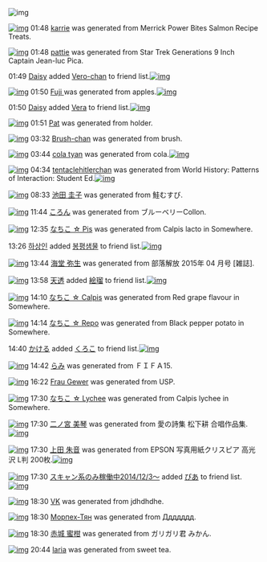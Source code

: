 ![img](http://gdrive-cdn.herokuapp.com/537b65a5bc09f0000721dda7/512px-barcode.png)

[![img](http://www.deviantsart.com/3r2nknk.png)](http://www.barcodekanojo.com/kanojo/3193573/karrie) 01:48 [karrie](http://www.barcodekanojo.com/kanojo/3193573/karrie) was generated from Merrick Power Bites Salmon Recipe Treats.

[![img](http://www.deviantsart.com/2i35378.png)](http://www.barcodekanojo.com/kanojo/3193574/pattie) 01:48 [pattie](http://www.barcodekanojo.com/kanojo/3193574/pattie) was generated from Star Trek Generations 9 Inch Captain Jean-luc Pica.

01:49 [Daisy](http://www.barcodekanojo.com/user/500623/Daisy) added [Vero-chan](http://www.barcodekanojo.com/kanojo/2912961/Vero-chan) to friend list.[![img](http://www.deviantsart.com/j5hdgu.png)](http://www.barcodekanojo.com/kanojo/2912961/Vero-chan)

[![img](http://www.deviantsart.com/1a4ok84.png)](http://www.barcodekanojo.com/kanojo/3193575/Fuji%20) 01:50 [Fuji ](http://www.barcodekanojo.com/kanojo/3193575/Fuji%20) was generated from apples.[![img](http://www.deviantsart.com/35t57pp.jpeg)](http://www.barcodekanojo.com/product_images/barcode/6019403/1426783758/50x50xapples.jpg,qw=88,ah=88.pagespeed.ic.SsmipgIkgh.jpg)

01:50 [Daisy](http://www.barcodekanojo.com/user/500623/Daisy) added [Vera](http://www.barcodekanojo.com/kanojo/2379183/Vera) to friend list.[![img](http://www.deviantsart.com/324d5h9.png)](http://www.barcodekanojo.com/kanojo/2379183/Vera)

[![img](http://www.deviantsart.com/1bhvha5.png)](http://www.barcodekanojo.com/kanojo/3193576/Pat) 01:51 [Pat](http://www.barcodekanojo.com/kanojo/3193576/Pat) was generated from holder.

[![img](http://www.deviantsart.com/31fvt8t.png)](http://www.barcodekanojo.com/kanojo/3193577/Brush-chan) 03:32 [Brush-chan](http://www.barcodekanojo.com/kanojo/3193577/Brush-chan) was generated from brush.

[![img](http://www.deviantsart.com/2qk1uju.png)](http://www.barcodekanojo.com/kanojo/3193578/cola%20tyan) 03:44 [cola tyan](http://www.barcodekanojo.com/kanojo/3193578/cola%20tyan) was generated from cola.[![img](http://www.deviantsart.com/3c7e0gt.jpeg)](http://www.barcodekanojo.com/product_images/barcode/6019407/1426790596/50x50xcola.jpg,qw=88,ah=88.pagespeed.ic.tkNlZk1NeS.jpg)

[![img](http://www.deviantsart.com/tcf3th.png)](http://www.barcodekanojo.com/kanojo/3193579/tentaclehitlerchan) 04:34 [tentaclehitlerchan](http://www.barcodekanojo.com/kanojo/3193579/tentaclehitlerchan) was generated from World History: Patterns of Interaction: Student Ed.[![img](http://www.deviantsart.com/nf3qbp.jpeg)](http://www.barcodekanojo.com/product_images/barcode/6019408/1426793622/World%20History%3A%20Patterns%20of%20Interaction%3A%20Student%20Ed.jpg)

[![img](http://www.deviantsart.com/2qrf932.png)](http://www.barcodekanojo.com/kanojo/3193580/%E6%B1%A0%E7%94%B0%20%E5%9C%AD%E5%AD%90) 08:33 [池田 圭子](http://www.barcodekanojo.com/kanojo/3193580/%E6%B1%A0%E7%94%B0%20%E5%9C%AD%E5%AD%90) was generated from 鮭むすび.

[![img](http://www.deviantsart.com/28cutam.png)](http://www.barcodekanojo.com/kanojo/3193581/%E3%81%93%E3%82%8D%E3%82%93) 11:44 [ころん](http://www.barcodekanojo.com/kanojo/3193581/%E3%81%93%E3%82%8D%E3%82%93) was generated from ブルーベリーCollon.

[![img](http://www.deviantsart.com/1pdunjv.png)](http://www.barcodekanojo.com/kanojo/3193582/%E3%81%AA%E3%81%A1%E3%81%93%20%E2%98%86%20Pis) 12:35 [なちこ ☆ Pis](http://www.barcodekanojo.com/kanojo/3193582/%E3%81%AA%E3%81%A1%E3%81%93%20%E2%98%86%20Pis) was generated from Calpis lacto in Somewhere.

13:26 [하상인](http://www.barcodekanojo.com/user/500482/%ED%95%98%EC%83%81%EC%9D%B8) added [봉평샘물](http://www.barcodekanojo.com/kanojo/2524833/%EB%B4%89%ED%8F%89%EC%83%98%EB%AC%BC) to friend list.[![img](http://www.deviantsart.com/2m6ehf.png)](http://www.barcodekanojo.com/kanojo/2524833/%EB%B4%89%ED%8F%89%EC%83%98%EB%AC%BC)

[![img](http://www.deviantsart.com/2jcqohq.png)](http://www.barcodekanojo.com/kanojo/3193583/%E6%B5%B7%E5%A0%82%20%E5%BC%A5%E7%94%9F) 13:44 [海堂 弥生](http://www.barcodekanojo.com/kanojo/3193583/%E6%B5%B7%E5%A0%82%20%E5%BC%A5%E7%94%9F) was generated from 部落解放 2015年 04 月号 [雑誌].

[![img](http://www.deviantsart.com/34tfap9.jpeg)](http://www.barcodekanojo.com/user/495384/%E5%A4%A9%E9%80%8F) 13:58 [天透](http://www.barcodekanojo.com/user/495384/%E5%A4%A9%E9%80%8F) added [絵瑠](http://www.barcodekanojo.com/kanojo/2181581/%E7%B5%B5%E7%91%A0) to friend list.[![img](http://www.deviantsart.com/cqdbeq.png)](http://www.barcodekanojo.com/kanojo/2181581/%E7%B5%B5%E7%91%A0)

[![img](http://www.deviantsart.com/2kqmc73.png)](http://www.barcodekanojo.com/kanojo/3193584/%E3%81%AA%E3%81%A1%E3%81%93%20%E2%98%86%20Calpis) 14:10 [なちこ ☆ Calpis](http://www.barcodekanojo.com/kanojo/3193584/%E3%81%AA%E3%81%A1%E3%81%93%20%E2%98%86%20Calpis) was generated from Red grape flavour in Somewhere.

[![img](http://www.deviantsart.com/2cbo9ju.png)](http://www.barcodekanojo.com/kanojo/3193585/%E3%81%AA%E3%81%A1%E3%81%93%20%E2%98%86%20Repo) 14:14 [なちこ ☆ Repo](http://www.barcodekanojo.com/kanojo/3193585/%E3%81%AA%E3%81%A1%E3%81%93%20%E2%98%86%20Repo) was generated from Black pepper potato in Somewhere.

14:40 [かける](http://www.barcodekanojo.com/user/441460/%E3%81%8B%E3%81%91%E3%82%8B) added [くろこ](http://www.barcodekanojo.com/kanojo/2971882/%E3%81%8F%E3%82%8D%E3%81%93) to friend list.[![img](http://www.deviantsart.com/43veoh.png)](http://www.barcodekanojo.com/kanojo/2971882/%E3%81%8F%E3%82%8D%E3%81%93)

[![img](http://www.deviantsart.com/rvme2s.png)](http://www.barcodekanojo.com/kanojo/3193586/%E3%82%89%E3%81%BF) 14:42 [らみ](http://www.barcodekanojo.com/kanojo/3193586/%E3%82%89%E3%81%BF) was generated from ＦＩＦＡ15.

[![img](http://www.deviantsart.com/1cmkhue.png)](http://www.barcodekanojo.com/kanojo/3193587/Frau%20Gewer) 16:22 [Frau Gewer](http://www.barcodekanojo.com/kanojo/3193587/Frau%20Gewer) was generated from USP.

[![img](http://www.deviantsart.com/b16b83.png)](http://www.barcodekanojo.com/kanojo/3193588/%E3%81%AA%E3%81%A1%E3%81%93%20%E2%98%86%20Lychee) 17:30 [なちこ ☆ Lychee](http://www.barcodekanojo.com/kanojo/3193588/%E3%81%AA%E3%81%A1%E3%81%93%20%E2%98%86%20Lychee) was generated from Calpis lychee in Somewhere.

[![img](http://www.deviantsart.com/140bgaf.png)](http://www.barcodekanojo.com/kanojo/3193589/%E4%BA%8C%E3%83%8E%E5%AE%AE%20%E7%BE%8E%E7%90%B4) 17:30 [二ノ宮 美琴](http://www.barcodekanojo.com/kanojo/3193589/%E4%BA%8C%E3%83%8E%E5%AE%AE%20%E7%BE%8E%E7%90%B4) was generated from 愛の詩集 松下耕 合唱作品集.[![img](http://www.deviantsart.com/1vc1lep.jpeg)](http://www.barcodekanojo.com/product_images/barcode/6019421/1426837714/%E6%84%9B%E3%81%AE%E8%A9%A9%E9%9B%86%20%E6%9D%BE%E4%B8%8B%E8%80%95%20%E5%90%88%E5%94%B1%E4%BD%9C%E5%93%81%E9%9B%86.jpg)

[![img](http://www.deviantsart.com/2avevi2.png)](http://www.barcodekanojo.com/kanojo/3193590/%E4%B8%8A%E7%94%B0%20%E6%9C%B1%E9%9F%B3) 17:30 [上田 朱音](http://www.barcodekanojo.com/kanojo/3193590/%E4%B8%8A%E7%94%B0%20%E6%9C%B1%E9%9F%B3) was generated from EPSON 写真用紙クリスピア 高光沢 L判 200枚.[![img](http://www.deviantsart.com/3sa22m6.jpeg)](http://www.barcodekanojo.com/product_images/barcode/6019422/1426837930/EPSON%20%E5%86%99%E7%9C%9F%E7%94%A8%E7%B4%99%E3%82%AF%E3%83%AA%E3%82%B9%E3%83%94%E3%82%A2%20%E9%AB%98%E5%85%89%E6%B2%A2%20L%E5%88%A4%20200%E6%9E%9A.jpg)

[![img](http://www.deviantsart.com/99ugn1.jpeg)](http://www.barcodekanojo.com/user/6029/%E3%82%B9%E3%82%AD%E3%83%A3%E3%83%B3%E7%B3%BB%E3%81%AE%E3%81%BF%E7%A8%BC%E5%83%8D%E4%B8%AD2014%2F12%2F3%EF%BD%9E) 17:30 [スキャン系のみ稼働中2014/12/3～](http://www.barcodekanojo.com/user/6029/%E3%82%B9%E3%82%AD%E3%83%A3%E3%83%B3%E7%B3%BB%E3%81%AE%E3%81%BF%E7%A8%BC%E5%83%8D%E4%B8%AD2014%2F12%2F3%EF%BD%9E) added [ぴあ](http://www.barcodekanojo.com/kanojo/2569615/%E3%81%B4%E3%81%82) to friend list.[![img](http://www.deviantsart.com/1unnmji.png)](http://www.barcodekanojo.com/kanojo/2569615/%E3%81%B4%E3%81%82)

[![img](http://www.deviantsart.com/e7u4t0.png)](http://www.barcodekanojo.com/kanojo/3193591/VK) 18:30 [VK](http://www.barcodekanojo.com/kanojo/3193591/VK) was generated from jdhdhdhe.

[![img](http://www.deviantsart.com/2lsemgm.png)](http://www.barcodekanojo.com/kanojo/3193592/%D0%9C%D0%BE%D1%80%D0%BF%D0%B5%D1%85-%D0%A2%D1%8F%D0%BD) 18:30 [Морпех-Тян](http://www.barcodekanojo.com/kanojo/3193592/%D0%9C%D0%BE%D1%80%D0%BF%D0%B5%D1%85-%D0%A2%D1%8F%D0%BD) was generated from Ддддддд.

[![img](http://www.deviantsart.com/avnld4.png)](http://www.barcodekanojo.com/kanojo/3193593/%E8%B5%A4%E5%9F%8E%20%E8%9C%9C%E6%9F%91) 18:30 [赤城 蜜柑](http://www.barcodekanojo.com/kanojo/3193593/%E8%B5%A4%E5%9F%8E%20%E8%9C%9C%E6%9F%91) was generated from ガリガリ君 みかん.

[![img](http://www.deviantsart.com/13mhlgb.png)](http://www.barcodekanojo.com/kanojo/3193594/laria) 20:44 [laria](http://www.barcodekanojo.com/kanojo/3193594/laria) was generated from sweet tea.

